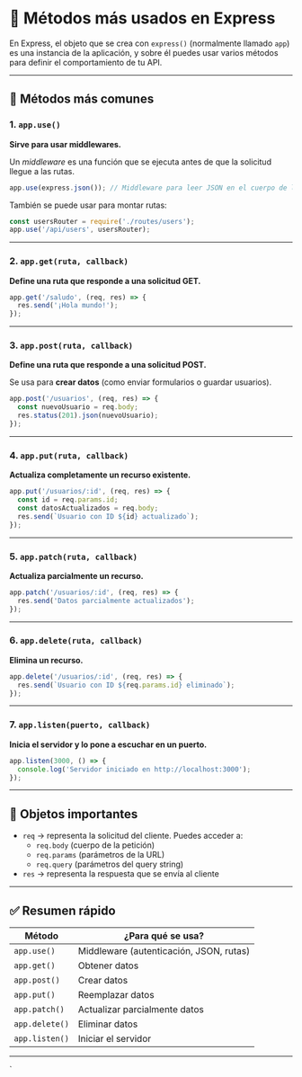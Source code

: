# 📘 Métodos más usados en Express

En Express, el objeto que se crea con `express()` (normalmente llamado `app`) es una instancia de la aplicación, y sobre él puedes usar varios métodos para definir el comportamiento de tu API.

---

## 🔧 Métodos más comunes

### 1. `app.use()`
**Sirve para usar middlewares.**

Un *middleware* es una función que se ejecuta antes de que la solicitud llegue a las rutas.

```js
app.use(express.json()); // Middleware para leer JSON en el cuerpo de las peticiones
```

También se puede usar para montar rutas:

```js
const usersRouter = require('./routes/users');
app.use('/api/users', usersRouter);
```

---

### 2. `app.get(ruta, callback)`
**Define una ruta que responde a una solicitud GET.**

```js
app.get('/saludo', (req, res) => {
  res.send('¡Hola mundo!');
});
```

---

### 3. `app.post(ruta, callback)`
**Define una ruta que responde a una solicitud POST.**

Se usa para **crear datos** (como enviar formularios o guardar usuarios).

```js
app.post('/usuarios', (req, res) => {
  const nuevoUsuario = req.body;
  res.status(201).json(nuevoUsuario);
});
```

---

### 4. `app.put(ruta, callback)`
**Actualiza completamente un recurso existente.**

```js
app.put('/usuarios/:id', (req, res) => {
  const id = req.params.id;
  const datosActualizados = req.body;
  res.send(`Usuario con ID ${id} actualizado`);
});
```

---

### 5. `app.patch(ruta, callback)`
**Actualiza parcialmente un recurso.**

```js
app.patch('/usuarios/:id', (req, res) => {
  res.send('Datos parcialmente actualizados');
});
```

---

### 6. `app.delete(ruta, callback)`
**Elimina un recurso.**

```js
app.delete('/usuarios/:id', (req, res) => {
  res.send(`Usuario con ID ${req.params.id} eliminado`);
});
```

---

### 7. `app.listen(puerto, callback)`
**Inicia el servidor y lo pone a escuchar en un puerto.**

```js
app.listen(3000, () => {
  console.log('Servidor iniciado en http://localhost:3000');
});
```

---

## 🧠 Objetos importantes

- `req` → representa la solicitud del cliente. Puedes acceder a:
  - `req.body` (cuerpo de la petición)
  - `req.params` (parámetros de la URL)
  - `req.query` (parámetros del query string)
- `res` → representa la respuesta que se envía al cliente

---

## ✅ Resumen rápido

| Método         | ¿Para qué se usa?                         |
|----------------|-------------------------------------------|
| `app.use()`     | Middleware (autenticación, JSON, rutas)   |
| `app.get()`     | Obtener datos                            |
| `app.post()`    | Crear datos                              |
| `app.put()`     | Reemplazar datos                         |
| `app.patch()`   | Actualizar parcialmente datos            |
| `app.delete()`  | Eliminar datos                           |
| `app.listen()`  | Iniciar el servidor                      |

---
`
